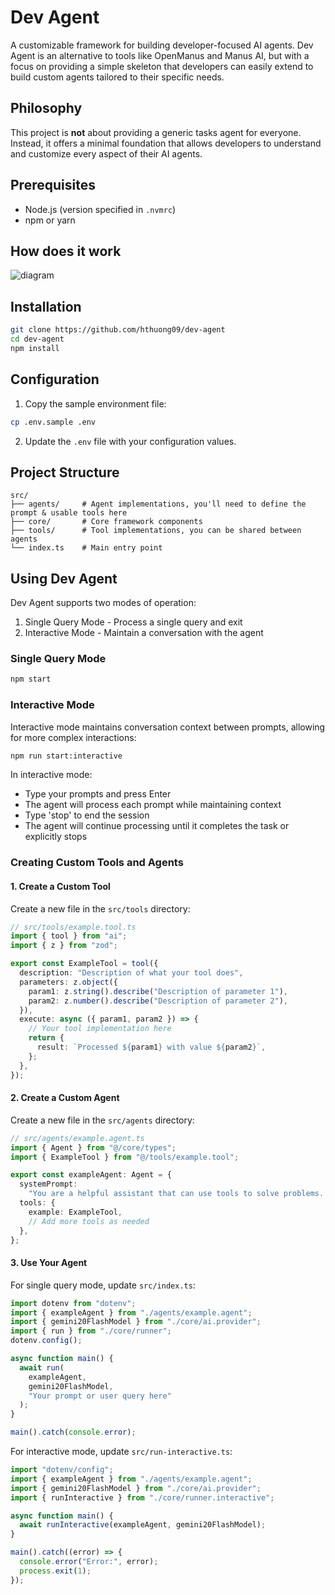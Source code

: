 # Dev Agent

A customizable framework for building developer-focused AI agents. Dev Agent is an alternative to tools like OpenManus and Manus AI, but with a focus on providing a simple skeleton that developers can easily extend to build custom agents tailored to their specific needs.

## Philosophy

This project is **not** about providing a generic tasks agent for everyone. Instead, it offers a minimal foundation that allows developers to understand and customize every aspect of their AI agents.

## Prerequisites

- Node.js (version specified in `.nvmrc`)
- npm or yarn

## How does it work
![diagram](http://www.plantuml.com/plantuml/proxy?cache=no&src=https://raw.githubusercontent.com/hthuong09/dev-agent/refs/heads/main/diagram.plantuml)


## Installation
```bash
git clone https://github.com/hthuong09/dev-agent
cd dev-agent
npm install
```

## Configuration

1. Copy the sample environment file:
```bash
cp .env.sample .env
```

2. Update the `.env` file with your configuration values.

## Project Structure

```
src/
├── agents/     # Agent implementations, you'll need to define the prompt & usable tools here
├── core/       # Core framework components
├── tools/      # Tool implementations, you can be shared between agents
└── index.ts    # Main entry point
```

## Using Dev Agent

Dev Agent supports two modes of operation:
1. Single Query Mode - Process a single query and exit
2. Interactive Mode - Maintain a conversation with the agent

### Single Query Mode

```bash
npm start
```

### Interactive Mode

Interactive mode maintains conversation context between prompts, allowing for more complex interactions:

```bash
npm run start:interactive
```

In interactive mode:
- Type your prompts and press Enter
- The agent will process each prompt while maintaining context
- Type 'stop' to end the session
- The agent will continue processing until it completes the task or explicitly stops

### Creating Custom Tools and Agents

#### 1. Create a Custom Tool

Create a new file in the `src/tools` directory:

```typescript
// src/tools/example.tool.ts
import { tool } from "ai";
import { z } from "zod";

export const ExampleTool = tool({
  description: "Description of what your tool does",
  parameters: z.object({
    param1: z.string().describe("Description of parameter 1"),
    param2: z.number().describe("Description of parameter 2"),
  }),
  execute: async ({ param1, param2 }) => {
    // Your tool implementation here
    return {
      result: `Processed ${param1} with value ${param2}`,
    };
  },
});
```

#### 2. Create a Custom Agent

Create a new file in the `src/agents` directory:

```typescript
// src/agents/example.agent.ts
import { Agent } from "@/core/types";
import { ExampleTool } from "@/tools/example.tool";

export const exampleAgent: Agent = {
  systemPrompt:
    "You are a helpful assistant that can use tools to solve problems. Think carefully about which tool to use.",
  tools: {
    example: ExampleTool,
    // Add more tools as needed
  },
};
```

#### 3. Use Your Agent

For single query mode, update `src/index.ts`:

```typescript
import dotenv from "dotenv";
import { exampleAgent } from "./agents/example.agent";
import { gemini20FlashModel } from "./core/ai.provider";
import { run } from "./core/runner";
dotenv.config();

async function main() {
  await run(
    exampleAgent,
    gemini20FlashModel,
    "Your prompt or user query here"
  );
}

main().catch(console.error);
```

For interactive mode, update `src/run-interactive.ts`:

```typescript
import "dotenv/config";
import { exampleAgent } from "./agents/example.agent";
import { gemini20FlashModel } from "./core/ai.provider";
import { runInteractive } from "./core/runner.interactive";

async function main() {
  await runInteractive(exampleAgent, gemini20FlashModel);
}

main().catch((error) => {
  console.error("Error:", error);
  process.exit(1);
});
```
